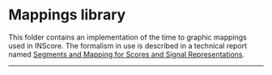 Mappings library
======================================================================

This folder contains an implementation of the time to graphic mappings used in INScore. The formalism in use is described in a technical report named [Segments and Mapping for Scores and Signal Representations](https://hal.archives-ouvertes.fr/hal-02158968).

----
